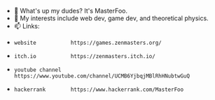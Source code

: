 - 👋 What's up my dudes? It's MasterFoo.
- 👀 My interests include web dev, game dev, and theoretical physics.
- 📫 Links:
-     website           https://games.zenmasters.org/
-     itch.io           https://zenmasters.itch.io/
-     youtube channel   https://www.youtube.com/channel/UCMB6YjbqjMBlRhHNubtwGuQ
-     hackerrank        https://www.hackerrank.com/MasterFoo

<!---
- 🌱 I’m currently learning ...
- 💞️ I’m looking to collaborate on ...
--->

<!---
foobar-git/foobar-git is a ✨ special ✨ repository because its `README.md` (this file) appears on your GitHub profile.
You can click the Preview link to take a look at your changes.
--->
